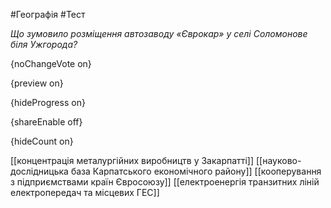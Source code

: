 #Географія #Тест

*Що зумовило розміщення автозаводу «Єврокар» у селі Соломонове біля Ужгорода?*

{noChangeVote on}

{preview on}

{hideProgress on}

{shareEnable off}

{hideCount on}

[[концентрація металургійних виробництв у Закарпатті]]
[[науково-дослідницька база Карпатського економічного району]]
[[кооперування з підприємствами країн Євросоюзу]]
[[електроенергія транзитних ліній електропередач та місцевих ГЕС]]
